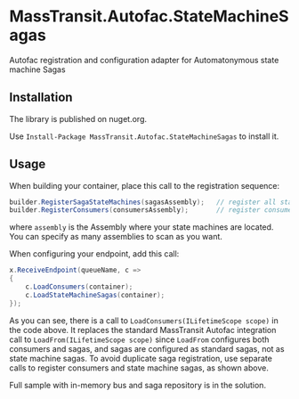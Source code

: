 # MassTransit.Autofac.StateMachineSagas
Autofac registration and configuration adapter for Automatonymous state machine Sagas

## Installation

The library is published on nuget.org.

Use `Install-Package MassTransit.Autofac.StateMachineSagas` to install it.

## Usage

When building your container, place this call to the registration sequence:
``` c#
builder.RegisterSagaStateMachines(sagasAssembly); 	// register all state machines
builder.RegisterConsumers(consumersAssembly);		// register consumers (standard MassTransit Autofac integration)
```
where `assembly` is the Assembly where your state machines are located. You can specify as many assemblies to scan as you want.

When configuring your endpoint, add this call:
``` c#
x.ReceiveEndpoint(queueName, c =>
{
    c.LoadConsumers(container);
    c.LoadStateMachineSagas(container);
});
```

As you can see, there is a call to `LoadConsumers(ILifetimeScope scope)` in the code above. It replaces the standard MassTransit Autofac integration call to `LoadFrom(ILifetimeScope scope)` since `LoadFrom` configures both consumers and sagas, and sagas are configured as standard sagas, not as state machine sagas. To avoid duplicate saga registration, use separate calls to register consumers and state machine sagas, as shown above.

Full sample with in-memory bus and saga repository is in the solution.